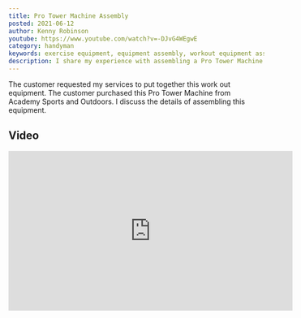 ```yaml
---
title: Pro Tower Machine Assembly
posted: 2021-06-12
author: Kenny Robinson
youtube: https://www.youtube.com/watch?v=-DJvG4WEgwE
category: handyman
keywords: exercise equipment, equipment assembly, workout equipment assembly,
description: I share my experience with assembling a Pro Tower Machine that a customer purchased from Academy Sports and Outdoors.
---
```


The customer requested my services to put together this work out equipment. The customer purchased this
Pro Tower Machine from Academy Sports and Outdoors. I discuss the details of assembling this equipment.

## Video

<iframe width="560" height="315" src="https://www.youtube.com/embed/?v=-DJvG4WEgwE" frameborder="0" allow="autoplay; encrypted-media" allowfullscreen class="youtube"></iframe>
